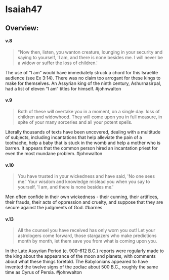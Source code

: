 # Isaiah47

## Overview:

#### v.8
>"Now then, listen, you wanton creature, lounging in your security and saying to yourself, 'I am, and there is none besides me. I will never be a widow or suffer the loss of children.'

The use of “I am” would have immediately struck a chord for this Israelite audience (see Ex 3:14). There was no claim too arrogant for these kings to make for themselves. An Assyrian king of the ninth century, Ashurnasirpal, had a list of eleven “I am” titles for himself.
#johnwalton 

#### v.9
>Both of these will overtake you in a moment, on a single day: loss of children and widowhood. They will come upon you in full measure, in spite of your many sorceries and all your potent spells.

Literally thousands of texts have been uncovered, dealing with a multitude of subjects, including incantations that help alleviate the pain of a toothache, help a baby that is stuck in the womb and help a mother who is barren. It appears that the common person hired an incantation priest for even the most mundane problem.
#johnwalton 

#### v.10
>You have trusted in your wickedness and have said, 'No one sees me.' Your wisdom and knowledge mislead you when you say to yourself, 'I am, and there is none besides me.'

Men often confide in their own wickedness - their cunning, their artifices, their frauds, their acts of oppression and cruelty, and suppose that they are secure against the judgments of God.
#barnes 

#### v.13
>All the counsel you have received has only worn you out! Let your astrologers come forward, those stargazers who make predictions month by month, let them save you from what is coming upon you.

In the Late Assyrian Period (c. 900-612 B.C.) reports were regularly made to the king about the appearance of the moon and planets, with comments about what these things foretold. The Babylonians appeared to have invented the twelve signs of the zodiac about 500 B.C., roughly the same time as Cyrus of Persia.
#johnwalton 